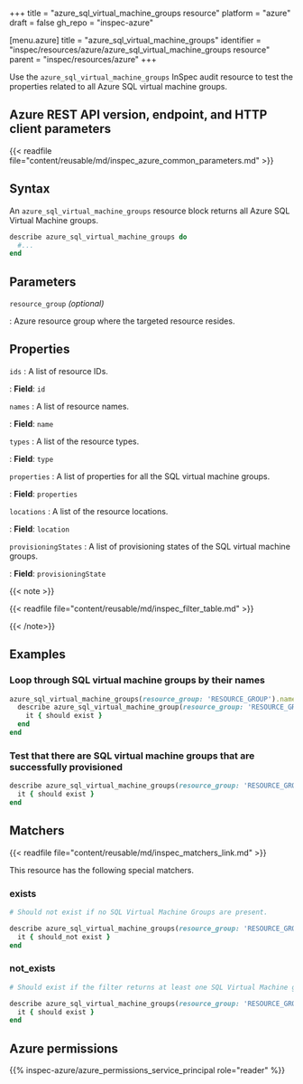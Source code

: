 +++
title = "azure_sql_virtual_machine_groups resource"
platform = "azure"
draft = false
gh_repo = "inspec-azure"

[menu.azure]
title = "azure_sql_virtual_machine_groups"
identifier = "inspec/resources/azure/azure_sql_virtual_machine_groups resource"
parent = "inspec/resources/azure"
+++

Use the `azure_sql_virtual_machine_groups` InSpec audit resource to test the properties related to all Azure SQL virtual machine groups.

## Azure REST API version, endpoint, and HTTP client parameters

{{< readfile file="content/reusable/md/inspec_azure_common_parameters.md" >}}

## Syntax

An `azure_sql_virtual_machine_groups` resource block returns all Azure SQL Virtual Machine groups.

```ruby
describe azure_sql_virtual_machine_groups do
  #...
end
```

## Parameters

`resource_group` _(optional)_

: Azure resource group where the targeted resource resides.

## Properties

`ids`
: A list of resource IDs.

: **Field**: `id`

`names`
: A list of resource names.

: **Field**: `name`

`types`
: A list of the resource types.

: **Field**: `type`

`properties`
: A list of properties for all the SQL virtual machine groups.

: **Field**: `properties`

`locations`
: A list of the resource locations.

: **Field**: `location`

`provisioningStates`
: A list of provisioning states of the SQL virtual machine groups.

: **Field**: `provisioningState`

{{< note >}}

{{< readfile file="content/reusable/md/inspec_filter_table.md" >}}

{{< /note>}}

## Examples

### Loop through SQL virtual machine groups by their names

```ruby
azure_sql_virtual_machine_groups(resource_group: 'RESOURCE_GROUP').names.each do |name|
  describe azure_sql_virtual_machine_group(resource_group: 'RESOURCE_GROUP', name: name) do
    it { should exist }
  end
end
```

### Test that there are SQL virtual machine groups that are successfully provisioned

```ruby
describe azure_sql_virtual_machine_groups(resource_group: 'RESOURCE_GROUP').where(provisioningState: 'Succeeded') do
  it { should exist }
end
```

## Matchers

{{< readfile file="content/reusable/md/inspec_matchers_link.md" >}}

This resource has the following special matchers.

### exists

```ruby
# Should not exist if no SQL Virtual Machine Groups are present.

describe azure_sql_virtual_machine_groups(resource_group: 'RESOURCE_GROUP') do
  it { should_not exist }
end
```

### not_exists

```ruby
# Should exist if the filter returns at least one SQL Virtual Machine group.

describe azure_sql_virtual_machine_groups(resource_group: 'RESOURCE_GROUP') do
  it { should exist }
end
```

## Azure permissions

{{% inspec-azure/azure_permissions_service_principal role="reader" %}}
